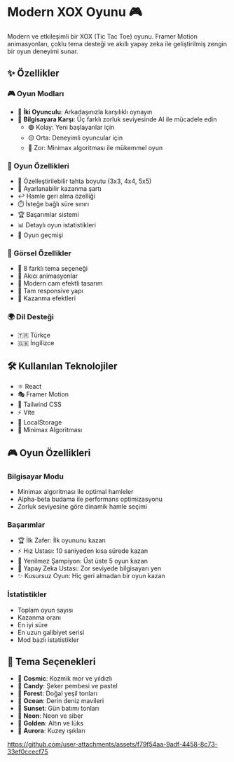 # Modern XOX Oyunu 🎮

Modern ve etkileşimli bir XOX (Tic Tac Toe) oyunu. Framer Motion animasyonları, çoklu tema desteği ve akıllı yapay zeka ile geliştirilmiş zengin bir oyun deneyimi sunar.

## ✨ Özellikler

### 🎮 Oyun Modları
- 👥 **İki Oyunculu**: Arkadaşınızla karşılıklı oynayın
- 🤖 **Bilgisayara Karşı**: Üç farklı zorluk seviyesinde AI ile mücadele edin
  - 🟢 Kolay: Yeni başlayanlar için
  - 🟡 Orta: Deneyimli oyuncular için
  - 🔴 Zor: Minimax algoritması ile mükemmel oyun

### 🎯 Oyun Özellikleri
- 📏 Özelleştirilebilir tahta boyutu (3x3, 4x4, 5x5)
- 🎯 Ayarlanabilir kazanma şartı
- ↩️ Hamle geri alma özelliği
- ⏱️ İsteğe bağlı süre sınırı
- 🏆 Başarımlar sistemi
- 📊 Detaylı oyun istatistikleri
- 📜 Oyun geçmişi

### 🎨 Görsel Özellikler
- 🌈 8 farklı tema seçeneği
- 🌟 Akıcı animasyonlar
- 💫 Modern cam efektli tasarım
- 📱 Tam responsive yapı
- 🎉 Kazanma efektleri

### 🌍 Dil Desteği
- 🇹🇷 Türkçe
- 🇬🇧 İngilizce

## 🛠️ Kullanılan Teknolojiler

- ⚛️ React
- 🎭 Framer Motion
- 🎨 Tailwind CSS
- ⚡ Vite
- 💾 LocalStorage
- 🧠 Minimax Algoritması

## 🎮 Oyun Özellikleri

### Bilgisayar Modu
- Minimax algoritması ile optimal hamleler
- Alpha-beta budama ile performans optimizasyonu
- Zorluk seviyesine göre dinamik hamle seçimi

### Başarımlar
- 🏆 İlk Zafer: İlk oyununu kazan
- ⚡ Hız Ustası: 10 saniyeden kısa sürede kazan
- 👑 Yenilmez Şampiyon: Üst üste 5 oyun kazan
- 🤖 Yapay Zeka Ustası: Zor seviyede bilgisayarı yen
- ✨ Kusursuz Oyun: Hiç geri almadan bir oyun kazan

### İstatistikler
- Toplam oyun sayısı
- Kazanma oranı
- En iyi süre
- En uzun galibiyet serisi
- Mod bazlı istatistikler

## 🎨 Tema Seçenekleri

- 🌌 **Cosmic**: Kozmik mor ve yıldızlı
- 🍬 **Candy**: Şeker pembesi ve pastel
- 🌲 **Forest**: Doğal yeşil tonları
- 🌊 **Ocean**: Derin deniz mavileri
- 🌅 **Sunset**: Gün batımı tonları
- 💫 **Neon**: Neon ve siber
- 🌟 **Golden**: Altın ve lüks
- 🌈 **Aurora**: Kuzey ışıkları


https://github.com/user-attachments/assets/f79f54aa-9adf-4458-8c73-33ef0ccecf75

